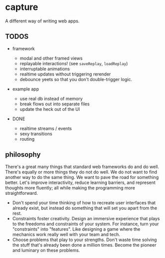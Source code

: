 # capture
A different way of writing web apps.


## TODOS

* framework
    * modal and other framed views
    * replayable interactions! (see `saveReplay`, `loadReplay`)
    * interruptable animations
    * realtime updates without triggering rerender
    * debounce yeets so that you don't double-trigger logic.
* example app
    * use real db instead of memory
    * break flows out into separate files
    * update the heck out of the UI

* DONE
    * realtime streams / events
    * sexy transitions
    * routing

## philosophy

There's a great many things that standard web frameworks do and do well.
There's equally or more things they do not do well.
We do not want to find another way to do the same thing.
We want to pave the road for something better.
Let's improve interactivity, reduce learning barriers, and represent thoughts
more fluently; all while making the programming more straightforward.

* Don't spend your time thinking of how to recreate user interfaces that
  already exist, but instead do something that will set you apart from the
  rest.
* Constraints foster creativity. Design an immersive experience that plays to
  the freedoms and constraints of your system.
  For instance, turn your "constraints" into "features". Like designing a game
  where the mechanics work really well with your team and tech. 
* Choose problems that play to your strengths. Don't waste time solving the
  stuff that's already been done a million times. Become the pioneer and
  luminary on these problems.
